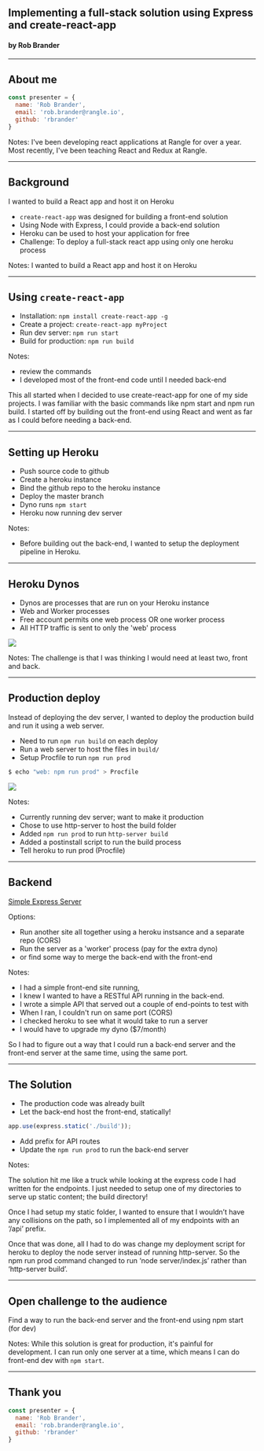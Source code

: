 ## Implementing a full-stack solution using Express and create-react-app

####  by Rob Brander

---

## About me
```javascript
const presenter = {
  name: 'Rob Brander',
  email: 'rob.brander@rangle.io',
  github: 'rbrander'
}
```

Notes:
I've been developing react applications at Rangle for over a year. Most recently, I've been teaching React and Redux at Rangle.

---

## Background

I wanted to build a React app and host it on Heroku
- `create-react-app` was designed for building a front-end solution
- Using Node with Express, I could provide a back-end solution
- Heroku can be used to host your application for free
- Challenge: To deploy a full-stack react app using only one heroku process

Notes:
I wanted to build a React app and host it on Heroku

---

## Using `create-react-app`

- Installation: `npm install create-react-app -g`
- Create a project: `create-react-app myProject`
- Run dev server: `npm run start`
- Build for production: `npm run build`

Notes:
- review the commands
- I developed most of the front-end code until I needed back-end

This all started when I decided to use create-react-app for one of my side projects.  I was familiar with the basic commands like npm start and npm run build.  I started off by building out the front-end using React and went as far as I could before needing a back-end.

---

## Setting up Heroku
- Push source code to github
- Create a heroku instance
- Bind the github repo to the heroku instance
- Deploy the master branch
- Dyno runs `npm start`
- Heroku now running dev server

Notes:
- Before building out the back-end, I wanted to setup the deployment pipeline in Heroku.

---

## Heroku Dynos

- Dynos are processes that are run on your Heroku instance
- Web and Worker processes
- Free account permits one web process OR one worker process
- All HTTP traffic is sent to only the 'web' process

![](content/images/heroku_dyno_pricing.png)

Notes:
The challenge is that I was thinking I would need at least two, front and back.

---

## Production deploy
Instead of deploying the dev server, I wanted to deploy the production build and run it using a web server.
- Need to run `npm run build` on each deploy
- Run a web server to host the files in `build/`
- Setup Procfile to run `npm run prod`
```bash
$ echo "web: npm run prod" > Procfile
```
![](content/images/packagejson.png)

Notes:
- Currently running dev server; want to make it production
- Chose to use http-server to host the build folder
- Added `npm run prod` to run `http-server build`
- Added a postinstall script to run the build process
- Tell heroku to run prod (Procfile)

---

## Backend

[Simple Express Server](https://scotch.io/tutorials/build-a-restful-api-using-node-and-express-4)

Options:
- Run another site all together using a heroku instsance and a separate repo (CORS)
- Run the server as a 'worker' process (pay for the extra dyno)
- or find some way to merge the back-end with the front-end

Notes:
- I had a simple front-end site running,
- I knew I wanted to have a RESTful API running in the back-end.
- I wrote a simple API that served out a couple of end-points to test with
- When I ran, I couldn't run on same port (CORS)
- I checked heroku to see what it would take to run a server
- I would have to upgrade my dyno ($7/month)

So I had to figure out a way that I could run a back-end server and the front-end server at the same time, using the same port.

---

## The Solution

- The production code was already built
- Let the back-end host the front-end, statically!
```javascript
app.use(express.static('./build'));
```
- Add prefix for API routes
- Update the `npm run prod` to run the back-end server

Notes:

The solution hit me like a truck while looking at the express code I had written for the endpoints.  I just needed to setup one of my directories to serve up static content; the build directory!

Once I had setup my static folder, I wanted to ensure that I wouldn’t have any collisions on the path, so I implemented all of my endpoints with an ‘/api’ prefix.

Once that was done, all I had to do was change my deployment script for heroku to deploy the node server instead of running http-server. So the npm run prod command changed to run ‘node server/index.js’ rather than ‘http-server build’.

---

## Open challenge to the audience

Find a way to run the back-end server and the front-end using npm start (for dev)

Notes:
While this solution is great for production, it's painful for development.  I can run only one server at a time, which means I can do front-end dev with `npm start`.

---

## Thank you
```javascript
const presenter = {
  name: 'Rob Brander',
  email: 'rob.brander@rangle.io',
  github: 'rbrander'
}
```

